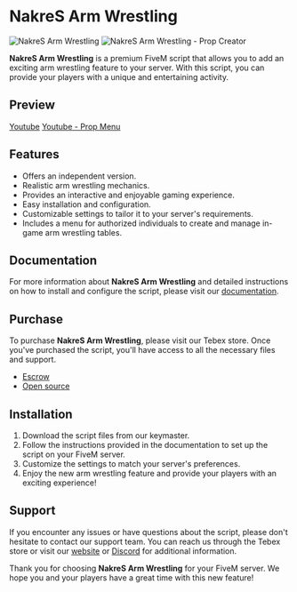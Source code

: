 
# NakreS Arm Wrestling

![NakreS Arm Wrestling](https://media.discordapp.net/attachments/870031386709475359/1148745860172222514/image.png?width=1455&height=596)
![NakreS Arm Wrestling - Prop Creator](https://media.discordapp.net/attachments/870031386709475359/1148986946736107562/Baslksz-1.png?width=1440&height=590)


**NakreS Arm Wrestling** is a premium FiveM script that allows you to add an exciting arm wrestling feature to your server. With this script, you can provide your players with a unique and entertaining activity.

## Preview
[Youtube](https://www.youtube.com/watch?v=gT6680wYk0k)
[Youtube - Prop Menu](https://www.youtube.com/watch?v=gT6680wYk0k)

## Features
- Offers an independent version.
- Realistic arm wrestling mechanics.
- Provides an interactive and enjoyable gaming experience.
- Easy installation and configuration.
- Customizable settings to tailor it to your server's requirements.
- Includes a menu for authorized individuals to create and manage in-game arm wrestling tables.

## Documentation
For more information about **NakreS Arm Wrestling** and detailed instructions on how to install and configure the script, please visit our [documentation](https://docs.nakres.dev).

## Purchase
To purchase **NakreS Arm Wrestling**, please visit our Tebex store. Once you've purchased the script, you'll have access to all the necessary files and support.

- [Escrow](https://nakres-development.tebex.io/package/5895147)
- [Open source](https://nakres-development.tebex.io/package/5895153)

## Installation
1. Download the script files from our keymaster.
2. Follow the instructions provided in the documentation to set up the script on your FiveM server.
3. Customize the settings to match your server's preferences.
4. Enjoy the new arm wrestling feature and provide your players with an exciting experience!

## Support
If you encounter any issues or have questions about the script, please don't hesitate to contact our support team. You can reach us through the Tebex store or visit our [website](https://nakres.dev) or [Discord](https://discord.gg/wkmveK9E) for additional information.

Thank you for choosing **NakreS Arm Wrestling** for your FiveM server. We hope you and your players have a great time with this new feature!

